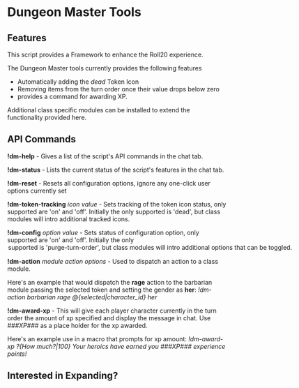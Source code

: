 # Dungeon Master Tools

## Features
This script provides a Framework to enhance the Roll20 experience.

The Dungeon Master tools currently provides the following features
* Automatically adding the *dead* Token Icon 
* Removing items from the turn order once their value drops below zero
* provides a command for awarding XP.

Additional class specific modules can be installed to extend the functionality provided here.

## API Commands

**!dm-help** - Gives a list of the script's API commands in the chat tab.

**!dm-status** - Lists the current status of the script's features in the chat tab.

**!dm-reset** - Resets all configuration options, ignore any one-click user options currently set

**!dm-token-tracking** _icon_ _value_ - Sets tracking of the token icon status, only supported <value> are 'on' and 'off'.
Initially the only <icon> supported is 'dead', but class modules will intro additional tracked icons.

**!dm-config** _option_ _value_ - Sets status of configuration option, only supported <value> are 'on' and 'off'.  Initially the only <option> supported is 'purge-turn-order', but class modules will intro additional options that can be toggled.

**!dm-action** _module_ _action_ _options_ - Used to dispatch an action to a class module.

Here's an example that would dispatch the **rage** action to the barbarian module passing the selected token and setting the gender as **her**: *!dm-action barbarian rage @{selected|character_id} her* 

**!dm-award-xp** <amount> <message> - This will give each player character currently in the turn order the amount of xp specified and display the message in chat.  Use *###XP###* as a place holder for the xp awarded.  

Here's an example use in a macro that prompts for xp amount:
_!dm-award-xp ?{How much?|100} Your heroics have earned you ###XP### experience points!_

## Interested in Expanding?

